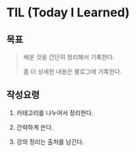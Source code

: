 # TIL (Today I Learned)

## 목표



> 배운 것을 간단히 정리해서 기록한다.
>
> 좀 더 상세한 내용은 블로그에 기록한다.



## 작성요령

1. 카테고리를 나누어서 정리한다.

2. 간략하게 쓴다.

3. 강의 정리는 출처를 남긴다.

   
